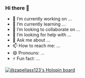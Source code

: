 ### Hi there 👋

<!--
**zapellass123/zapellass123** is a ✨ _special_ ✨ repository because its `README.md` (this file) appears on your GitHub profile.

Here are some ideas to get you started:
-->
- 🔭 I’m currently working on ...
- 🌱 I’m currently learning ...
- 👯 I’m looking to collaborate on ...
- 🤔 I’m looking for help with ...
- 💬 Ask me about ...
- 📫 How to reach me: ...
- 😄 Pronouns: ...
- ⚡ Fun fact: ...

[![@zapellass123's Holopin board](https://holopin.io/api/user/board?user=zapellass123)](https://holopin.io/@zapellass123)
